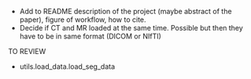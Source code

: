 - Add to README description of the project (maybe abstract of the paper), figure of workflow, how to cite.
- Decide if CT and MR loaded at the same time. Possible but then they have to be in same format (DICOM or NIfTI)


TO REVIEW
- utils.load_data.load_seg_data
